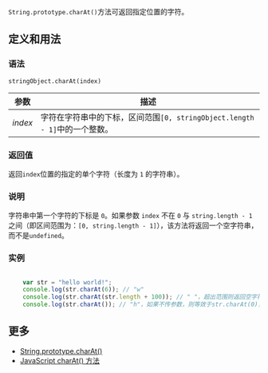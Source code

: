 `String.prototype.charAt()`方法可返回指定位置的字符。

## 定义和用法

### 语法

`stringObject.charAt(index)`

| 参数 | 描述 |
| --- | --- |
| _index_ | 字符在字符串中的下标，区间范围`[0, stringObject.length - 1]`中的一个整数。 |

### 返回值

返回`index`位置的指定的单个字符（长度为 `1` 的字符串）。

### 说明

字符串中第一个字符的下标是 `0`。如果参数 `index` 不在 `0` 与 `string.length - 1` 之间（即区间范围为：`[0, string.length - 1]`），该方法将返回一个空字符串，而不是`undefined`。

### 实例

``` javascript

    var str = "hello world!";
    console.log(str.charAt(6)); // "w"
    console.log(str.charAt(str.length + 100)); // " "，超出范围则返回空字符串
    console.log(str.charAt()); // "h"，如果不传参数，则等效于str.charAt(0)，因为空字符串最终被强制转换为0

```

## 更多

*   [String.prototype.charAt()](https://developer.mozilla.org/zh-CN/docs/Web/JavaScript/Reference/Global_Objects/String/charAt)
*   [JavaScript charAt() 方法](http://www.w3school.com.cn/jsref/jsref_charAt.asp)